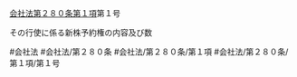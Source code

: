 [会社法第２８０条第１項](会社法＿＿＿＿第２８０条第１項)第１号

その行使に係る新株予約権の内容及び数


#会社法
#会社法/第２８０条
#会社法/第２８０条/第１項
#会社法/第２８０条/第１項/第１号
